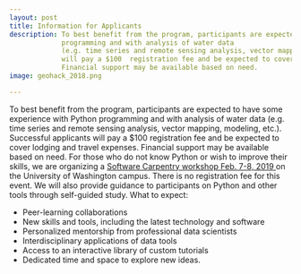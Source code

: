 ```yaml
---
layout: post
title: Information for Applicants
description: To best benefit from the program, participants are expected to have some experience with Python
             programming and with analysis of water data
             (e.g. time series and remote sensing analysis, vector mapping, modeling, etc.). Successful applicants
             will pay a $100  registration fee and be expected to cover lodging and travel expenses.
             Financial support may be available based on need. 
image: geohack_2018.png

---
```

To best benefit from the program, participants are expected to have some experience with Python
             programming and with analysis of water data
             (e.g. time series and remote sensing analysis, vector mapping, modeling, etc.). Successful applicants
             will pay a $100  registration fee and be expected to cover lodging and travel expenses.
             Financial support may be available based on need.
             For those who do not know Python or wish to improve their skills, we are organizing a <a href="https://software-carpentry.org/">Software Carpentry workshop Feb. 7-8, 2019 </a> on the University of Washington campus. There is no registration fee for this event. We will also provide guidance to participants on Python and other tools through self-guided study. 
             What to expect:
* Peer-learning collaborations
* New skills and tools, including the latest technology and software
* Personalized mentorship from professional data scientists
* Interdisciplinary applications of data tools
* Access to an interactive library of custom tutorials
* Dedicated time and space to explore new ideas.
             